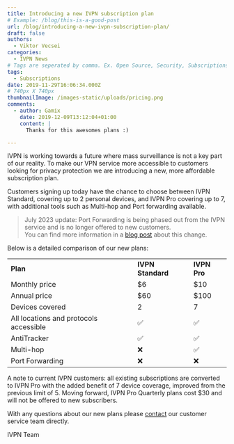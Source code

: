 ```yaml
---
title: Introducing a new IVPN subscription plan
# Example: /blog/this-is-a-good-post
url: /blog/introducing-a-new-ivpn-subscription-plan/
draft: false
authors:
  - Viktor Vecsei
categories:
  - IVPN News
# Tags are seperated by comma. Ex. Open Source, Security, Subscriptions
tags:
  - Subscriptions
date: 2019-11-29T16:06:34.000Z
# 740px X 740px
thumbnailImage: /images-static/uploads/pricing.png
comments:
  - author: Gamix
    date: 2019-12-09T13:12:04+01:00
    content: |
      Thanks for this awesomes plans :)

---
```

IVPN is working towards a future where mass surveillance is not a key part of our reality. To make our VPN service more accessible to customers looking for privacy protection we are introducing a new, more affordable subscription plan. 

Customers signing up today have the chance to choose between IVPN Standard, covering up to 2 personal devices, and IVPN Pro covering up to 7, with additional tools such as Multi-hop and Port forwarding available.

> July 2023 update: Port Forwarding is being phased out from the IVPN service and is no longer offered to new customers.\
> You can find more information in a [blog post][1] about this change.

Below is a detailed comparison of our new plans:


|          |             |    |
| -------- | ----------------- | ------------ |
| **Plan** | **IVPN Standard** | **IVPN Pro** |
| Monthly price | $6 | $10 |
| Annual price | $60 | $100 |
| Devices covered | 2 | 7 |
| All locations and protocols accessible | ✅ | ✅ |
| AntiTracker | ✅ | ✅ |
| Multi-hop | ❌ | ✅ |
| Port Forwarding | ❌ | ❌ |


A note to current IVPN customers: all existing subscriptions are converted to IVPN Pro with the added benefit of 7 device coverage, improved from the previous limit of 5. Moving forward, IVPN Pro Quarterly plans cost $30 and will not be offered to new subscribers.

With any questions about our new plans please [contact][2] our customer service team directly.

IVPN Team

 [1]: /blog/gradual-removal-of-port-forwarding/
 [2]: /contactus/
